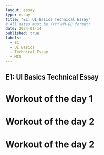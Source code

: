 ```yaml
---
layout: essay
type: essay
title: "E1: UI Basics Technical Essay"
# All dates must be YYYY-MM-DD format!
date: 2024-01-14
published: true
labels:
  - E1
  - UI Basics
  - Technical Essay
  - MIS 
---
```


## E1: UI Basics Technical Essay

# Workout of the day 1

# Workout of the day 2

# Workout of the day 2

